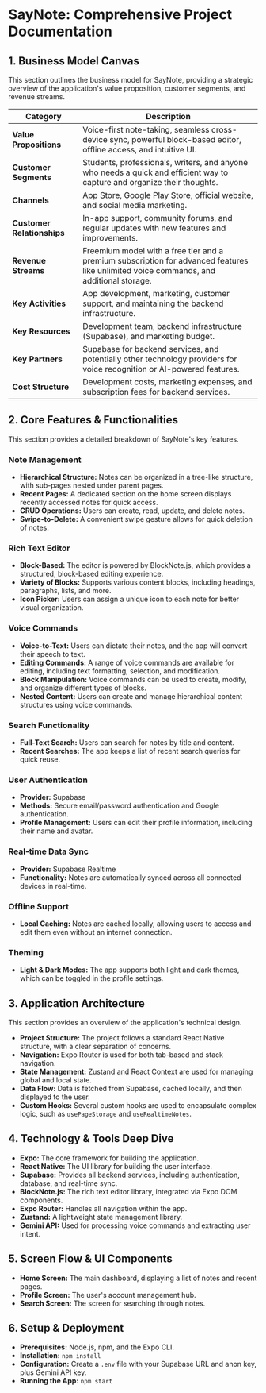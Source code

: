 # SayNote: Comprehensive Project Documentation

## 1. Business Model Canvas

This section outlines the business model for SayNote, providing a strategic overview of the application's value proposition, customer segments, and revenue streams.

| Category                   | Description                                                                                                                             |
| -------------------------- | --------------------------------------------------------------------------------------------------------------------------------------- |
| **Value Propositions**     | Voice-first note-taking, seamless cross-device sync, powerful block-based editor, offline access, and intuitive UI.                     |
| **Customer Segments**      | Students, professionals, writers, and anyone who needs a quick and efficient way to capture and organize their thoughts.                |
| **Channels**               | App Store, Google Play Store, official website, and social media marketing.                                                             |
| **Customer Relationships** | In-app support, community forums, and regular updates with new features and improvements.                                               |
| **Revenue Streams**        | Freemium model with a free tier and a premium subscription for advanced features like unlimited voice commands, and additional storage. |
| **Key Activities**         | App development, marketing, customer support, and maintaining the backend infrastructure.                                               |
| **Key Resources**          | Development team, backend infrastructure (Supabase), and marketing budget.                                                              |
| **Key Partners**           | Supabase for backend services, and potentially other technology providers for voice recognition or AI-powered features.                 |
| **Cost Structure**         | Development costs, marketing expenses, and subscription fees for backend services.                                                      |

## 2. Core Features & Functionalities

This section provides a detailed breakdown of SayNote's key features.

### Note Management

- **Hierarchical Structure:** Notes can be organized in a tree-like structure, with sub-pages nested under parent pages.
- **Recent Pages:** A dedicated section on the home screen displays recently accessed notes for quick access.
- **CRUD Operations:** Users can create, read, update, and delete notes.
- **Swipe-to-Delete:** A convenient swipe gesture allows for quick deletion of notes.

### Rich Text Editor

- **Block-Based:** The editor is powered by BlockNote.js, which provides a structured, block-based editing experience.
- **Variety of Blocks:** Supports various content blocks, including headings, paragraphs, lists, and more.
- **Icon Picker:** Users can assign a unique icon to each note for better visual organization.

### Voice Commands

- **Voice-to-Text:** Users can dictate their notes, and the app will convert their speech to text.
- **Editing Commands:** A range of voice commands are available for editing, including text formatting, selection, and modification.
- **Block Manipulation:** Voice commands can be used to create, modify, and organize different types of blocks.
- **Nested Content:** Users can create and manage hierarchical content structures using voice commands.

### Search Functionality

- **Full-Text Search:** Users can search for notes by title and content.
- **Recent Searches:** The app keeps a list of recent search queries for quick reuse.

### User Authentication

- **Provider:** Supabase
- **Methods:** Secure email/password authentication and Google authentication.
- **Profile Management:** Users can edit their profile information, including their name and avatar.

### Real-time Data Sync

- **Provider:** Supabase Realtime
- **Functionality:** Notes are automatically synced across all connected devices in real-time.

### Offline Support

- **Local Caching:** Notes are cached locally, allowing users to access and edit them even without an internet connection.

### Theming

- **Light & Dark Modes:** The app supports both light and dark themes, which can be toggled in the profile settings.

## 3. Application Architecture

This section provides an overview of the application's technical design.

- **Project Structure:** The project follows a standard React Native structure, with a clear separation of concerns.
- **Navigation:** Expo Router is used for both tab-based and stack navigation.
- **State Management:** Zustand and React Context are used for managing global and local state.
- **Data Flow:** Data is fetched from Supabase, cached locally, and then displayed to the user.
- **Custom Hooks:** Several custom hooks are used to encapsulate complex logic, such as `usePageStorage` and `useRealtimeNotes`.

## 4. Technology & Tools Deep Dive

- **Expo:** The core framework for building the application.
- **React Native:** The UI library for building the user interface.
- **Supabase:** Provides all backend services, including authentication, database, and real-time sync.
- **BlockNote.js:** The rich text editor library, integrated via Expo DOM components.
- **Expo Router:** Handles all navigation within the app.
- **Zustand:** A lightweight state management library.
- **Gemini API:** Used for processing voice commands and extracting user intent.

## 5. Screen Flow & UI Components

- **Home Screen:** The main dashboard, displaying a list of notes and recent pages.
- **Profile Screen:** The user's account management hub.
- **Search Screen:** The screen for searching through notes.

## 6. Setup & Deployment

- **Prerequisites:** Node.js, npm, and the Expo CLI.
- **Installation:** `npm install`
- **Configuration:** Create a `.env` file with your Supabase URL and anon key, plus Gemini API key.
- **Running the App:** `npm start`
